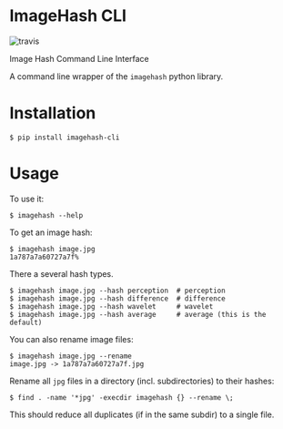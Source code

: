 # ImageHash CLI

![travis](https://travis-ci.org/lunardog/imagehash-cli.svg?branch=master)

Image Hash Command Line Interface

A command line wrapper of the `imagehash` python library.

# Installation

    $ pip install imagehash-cli

# Usage

To use it:

    $ imagehash --help

To get an image hash:

    $ imagehash image.jpg
    1a787a7a60727a7f%

There a several hash types.

    $ imagehash image.jpg --hash perception  # perception
    $ imagehash image.jpg --hash difference  # difference
    $ imagehash image.jpg --hash wavelet     # wavelet
    $ imagehash image.jpg --hash average     # average (this is the default)

You can also rename image files:

    $ imagehash image.jpg --rename
    image.jpg -> 1a787a7a60727a7f.jpg

Rename all `jpg` files in a directory (incl. subdirectories) to their hashes:

    $ find . -name '*jpg' -execdir imagehash {} --rename \;

This should reduce all duplicates (if in the same subdir) to a single file.
